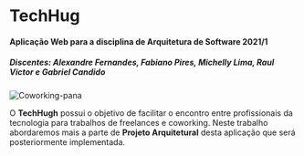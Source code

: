 # TechHug
#### Aplicação Web para a disciplina de Arquitetura de Software 2021/1
##### Discentes: Alexandre Fernandes, Fabiano Pires, Michelly Lima, Raul Victor e Gabriel Candido

![Coworking-pana](https://user-images.githubusercontent.com/43323869/131262431-bf366a37-d502-450c-a99a-48bfff988de3.png)

O **TechHugh** possui o objetivo de facilitar o encontro entre profissionais da tecnologia para trabalhos de freelances e coworking. Neste trabalho abordaremos mais a parte de **Projeto Arquitetural** desta aplicação que será posteriormente implementada.
